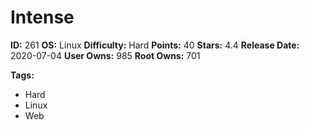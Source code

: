 # Intense

**ID:** 261
**OS:** Linux
**Difficulty:** Hard
**Points:** 40
**Stars:** 4.4
**Release Date:** 2020-07-04
**User Owns:** 985
**Root Owns:** 701

**Tags:**
- Hard
- Linux
- Web

